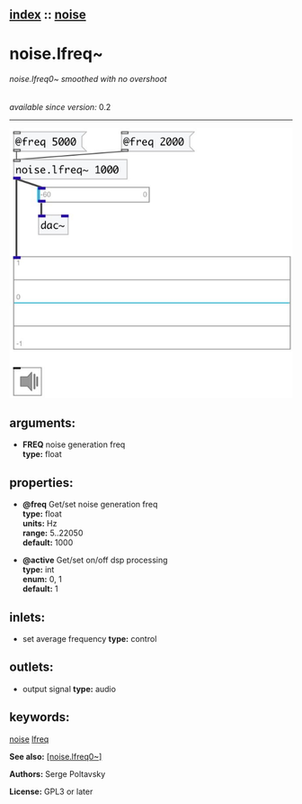 [index](index.html) :: [noise](category_noise.html)
---

# noise.lfreq~

###### noise.lfreq0~ smoothed with no overshoot

*available since version:* 0.2

---




[![example](../examples/img/noise.lfreq~.jpg)](../examples/pd/noise.lfreq~.pd)



## arguments:

* **FREQ**
noise generation freq<br>
__type:__ float<br>





## properties:

* **@freq** 
Get/set noise generation freq<br>
__type:__ float<br>
__units:__ Hz<br>
__range:__ 5..22050<br>
__default:__ 1000<br>

* **@active** 
Get/set on/off dsp processing<br>
__type:__ int<br>
__enum:__ 0, 1<br>
__default:__ 1<br>



## inlets:

* set average frequency 
__type:__ control<br>



## outlets:

* output signal
__type:__ audio<br>



## keywords:

[noise](keywords/noise.html)
[lfreq](keywords/lfreq.html)



**See also:**
[\[noise.lfreq0~\]](noise.lfreq0~.html)




**Authors:** Serge Poltavsky




**License:** GPL3 or later






